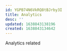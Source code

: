 ```yaml
---
id: YGPB74N6VkRQ8tBJrby3I
title: Analytics
desc: ''
updated: 1638843138196
created: 1638843134642
---
```



Analytics related